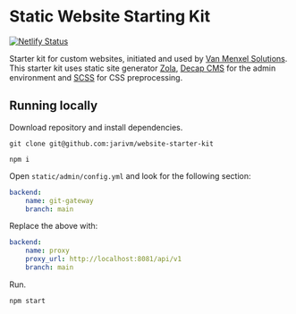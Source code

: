 # Static Website Starting Kit

[![Netlify Status](https://api.netlify.com/api/v1/badges/9966e6f1-72ba-4a2a-aafa-d6dacc315818/deploy-status)](https://app.netlify.com/sites/vanmenxel-website-starter-kit/deploys)

Starter kit for custom websites, initiated and used by [Van Menxel Solutions](https://vanmenxel.nl). This starter kit uses static site generator [Zola](https://getzola.org), [Decap CMS](https://decapcms.org/) for the admin environment and [SCSS](https://sass-lang.com/documentation/syntax/) for CSS preprocessing.

## Running locally

Download repository and install dependencies.

```
git clone git@github.com:jarivm/website-starter-kit

npm i
```

Open `static/admin/config.yml` and look for the following section:

```yml
backend:
    name: git-gateway
    branch: main
```

Replace the above with:

```yml
backend:
    name: proxy
    proxy_url: http://localhost:8081/api/v1
    branch: main
```

Run.

```
npm start
```
